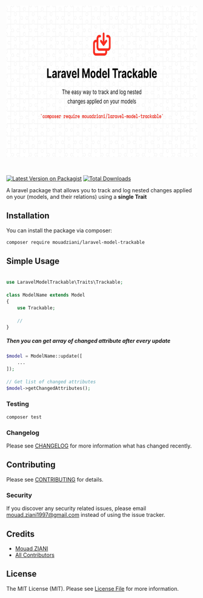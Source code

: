<p align="center">
  <img height="400" src="logo.jpeg" alt="logo" />
</p>
<br>

[![Latest Version on Packagist](https://img.shields.io/packagist/v/mouadziani/laravel-model-trackable.svg?style=flat-square)](https://packagist.org/packages/mouadziani/laravel-model-trackable)
[![Total Downloads](https://img.shields.io/packagist/dt/mouadziani/laravel-model-trackable.svg?style=flat-square)](https://packagist.org/packages/mouadziani/laravel-model-trackable)

A laravel package that allows you to track and log nested changes applied on your (models, and their relations) using a **single Trait** 

## Installation

You can install the package via composer:

```bash
composer require mouadziani/laravel-model-trackable
```

## Simple Usage

``` php

use LaravelModelTrackable\Traits\Trackable;

class ModelName extends Model
{
    use Trackable;

    //
}
```

##### Then you can get array of changed attribute after every update
``` php
$model = ModelName::update([
    ...
]);

// Get list of changed attributes
$model->getChangedAttributes();
 ```

### Testing

``` bash
composer test
```

### Changelog

Please see [CHANGELOG](CHANGELOG.md) for more information what has changed recently.

## Contributing

Please see [CONTRIBUTING](CONTRIBUTING.md) for details.

### Security

If you discover any security related issues, please email mouad.ziani1997@gmail.com instead of using the issue tracker.

## Credits

- [Mouad ZIANI](https://github.com/mouadziani)
- [All Contributors](../../contributors)

## License

The MIT License (MIT). Please see [License File](LICENSE.md) for more information.
